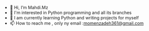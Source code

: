 - 👋 Hi, I’m Mahdi.Mz
- 👀 I'm interested in Python programming and all its branches
- 🌱 I am currently learning Python and writing projects for myself
- 📫 How to reach me , only ny email :momenzadeh361@gmail.com

<!---
MahdiMz15/MahdiMz15 is a ✨ special ✨ repository because its `README.md` (this file) appears on your GitHub profile.
You can click the Preview link to take a look at your changes.
--->
